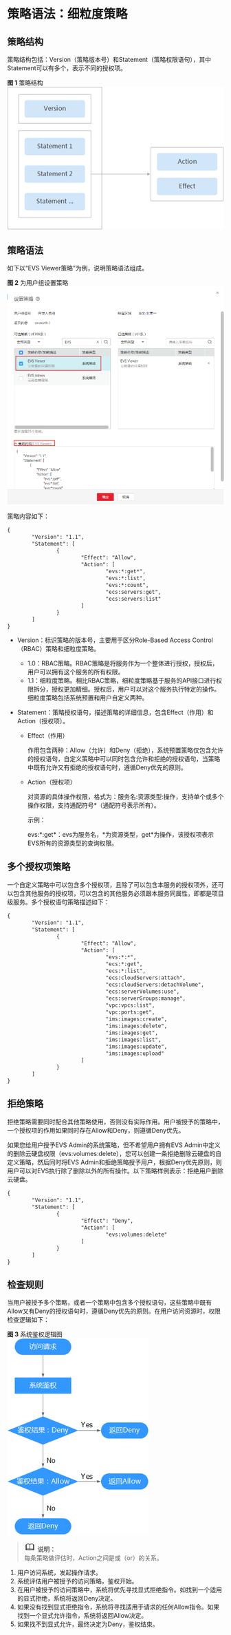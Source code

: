 # 策略语法：细粒度策略<a name="evs_01_0091"></a>

## 策略结构<a name="section692092712484"></a>

策略结构包括：Version（策略版本号）和Statement（策略权限语句），其中Statement可以有多个，表示不同的授权项。

**图 1**  策略结构<a name="fig10270737175618"></a>  
![](figures/策略结构.png "策略结构")

## 策略语法<a name="section590314415578"></a>

如下以“EVS Viewer策略”为例，说明策略语法组成。

**图 2**  为用户组设置策略<a name="fig19151622547"></a>  
![](figures/为用户组设置策略.png "为用户组设置策略")

策略内容如下：

```
{
        "Version": "1.1",
        "Statement": [
                {
                        "Effect": "Allow",
                        "Action": [
                                "evs:*:get*",
                                "evs:*:list",
                                "evs:*:count",
                                "ecs:servers:get",
                                "ecs:servers:list"
                        ]
                }
        ]
}
```

-   Version：标识策略的版本号，主要用于区分Role-Based Access Control（RBAC）策略和细粒度策略。
    -   1.0：RBAC策略。RBAC策略是将服务作为一个整体进行授权，授权后，用户可以拥有这个服务的所有权限。
    -   1.1：细粒度策略。相比RBAC策略，细粒度策略基于服务的API接口进行权限拆分，授权更加精细。授权后，用户可以对这个服务执行特定的操作。细粒度策略包括系统预置和用户自定义两种。

-   Statement：策略授权语句，描述策略的详细信息，包含Effect（作用）和Action（授权项）。
    -   Effect（作用）

        作用包含两种：Allow（允许）和Deny（拒绝），系统预置策略仅包含允许的授权语句，自定义策略中可以同时包含允许和拒绝的授权语句，当策略中既有允许又有拒绝的授权语句时，遵循Deny优先的原则。

    -   Action（授权项）

        对资源的具体操作权限，格式为：服务名:资源类型:操作，支持单个或多个操作权限，支持通配符号\*（通配符号表示所有）。

        示例：

        evs:\*:get\*：evs为服务名，\*为资源类型，get\*为操作，该授权项表示EVS所有的资源类型的查询权限。



## 多个授权项策略<a name="section13383199133714"></a>

一个自定义策略中可以包含多个授权项，且除了可以包含本服务的授权项外，还可以包含其他服务的授权项，可以包含的其他服务必须跟本服务同属性，即都是项目级服务。多个授权语句策略描述如下：

```
{
        "Version": "1.1",
        "Statement": [
                {
                        "Effect": "Allow",
                        "Action": [
                                "evs:*:*",
                                "ecs:*:get",
                                "ecs:*:list",
                                "ecs:cloudServers:attach",
                                "ecs:cloudServers:detachVolume",
                                "ecs:serverVolumes:use",
                                "ecs:serverGroups:manage",
                                "vpc:vpcs:list",
                                "vpc:ports:get",
                                "ims:images:create",
                                "ims:images:delete",
                                "ims:images:get",
                                "ims:images:list",
                                "ims:images:update",
                                "ims:images:upload"
                        ]
                }
        ]
}	
```

## 拒绝策略<a name="section1659874713445"></a>

拒绝策略需要同时配合其他策略使用，否则没有实际作用。用户被授予的策略中，一个授权项的作用如果同时存在Allow和Deny，则遵循Deny优先。

如果您给用户授予EVS Admin的系统策略，但不希望用户拥有EVS Admin中定义的删除云硬盘权限（evs:volumes:delete），您可以创建一条拒绝删除云硬盘的自定义策略，然后同时将EVS Admin和拒绝策略授予用户，根据Deny优先原则，则用户可以对EVS执行除了删除以外的所有操作。以下策略样例表示：拒绝用户删除云硬盘。

```
{
        "Version": "1.1",
        "Statement": [
                {
                        "Effect": "Deny",
                        "Action": [
                                "evs:volumes:delete"
                        ]
                }
        ]
}
```

## 检查规则<a name="section11709171335510"></a>

当用户被授予多个策略，或者一个策略中包含多个授权语句，这些策略中既有Allow又有Deny的授权语句时，遵循Deny优先的原则。在用户访问资源时，权限检查逻辑如下：

**图 3**  系统鉴权逻辑图<a name="fig4148178111014"></a>  
![](figures/系统鉴权逻辑图.png "系统鉴权逻辑图")

>![](public_sys-resources/icon-note.gif) **说明：**   
>每条策略做评估时，Action之间是或（or）的关系。  

1.  用户访问系统，发起操作请求。
2.  系统评估用户被授予的访问策略，鉴权开始。
3.  在用户被授予的访问策略中，系统将优先寻找显式拒绝指令。如找到一个适用的显式拒绝，系统将返回Deny决定。
4.  如果没有找到显式拒绝指令，系统将寻找适用于请求的任何Allow指令。如果找到一个显式允许指令，系统将返回Allow决定。
5.  如果找不到显式允许，最终决定为Deny，鉴权结束。

